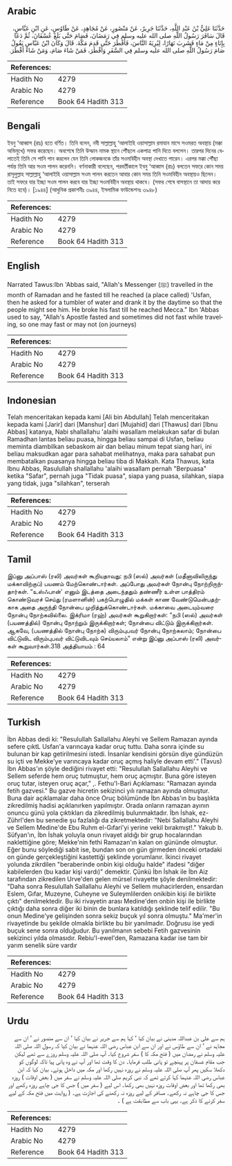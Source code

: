 ## Arabic


<div dir="rtl" lang="ar" style={{fontSize:'larger',backgroundColor:'#f8f9fa',padding:20}}>
حَدَّثَنَا عَلِيُّ بْنُ عَبْدِ اللَّهِ، حَدَّثَنَا جَرِيرٌ، عَنْ مَنْصُورٍ، عَنْ مُجَاهِدٍ، عَنْ طَاوُسٍ، عَنِ ابْنِ عَبَّاسٍ، قَالَ سَافَرَ رَسُولُ اللَّهِ صلى الله عليه وسلم فِي رَمَضَانَ، فَصَامَ حَتَّى بَلَغَ عُسْفَانَ، ثُمَّ دَعَا بِإِنَاءٍ مِنْ مَاءٍ فَشَرِبَ نَهَارًا، لِيُرِيَهُ النَّاسَ، فَأَفْطَرَ حَتَّى قَدِمَ مَكَّةَ‏.‏ قَالَ وَكَانَ ابْنُ عَبَّاسٍ يَقُولُ صَامَ رَسُولُ اللَّهِ صلى الله عليه وسلم فِي السَّفَرِ وَأَفْطَرَ، فَمَنْ شَاءَ صَامَ، وَمَنْ شَاءَ أَفْطَرَ‏.‏
</div>
<div style={{backgroundColor:'#f8f9fa',padding:20, marginBottom: 10}}><table> <thead> <tr> <th>References:</th> <th></th> </tr> </thead> <tbody><tr><td>Hadith No</td><td>4279</td></tr><tr><td>Arabic No</td><td>4279</td></tr><tr><td>Reference</td><td>Book 64 Hadith 313</td></tr></tbody></table></div>

## Bengali


<div dir="ltr" lang="bn" style={{fontSize:'larger',backgroundColor:'#f8f9fa',padding:20}}>
ইবনু ‘আব্বাস (রাঃ) হতে বর্ণিত। তিনি বলেন, নবী সাল্লাল্লাহু ‘আলাইহি ওয়াসাল্লাম রমাযান মাসে সওমরত অবস্থায় (মক্কা অভিমুখে) সফর করেছেন। অবশেষে তিনি উস্ফান নামক স্থানে পৌঁছলে একপাত্র পানি দিতে বললেন। তারপর দিনের বেলাতেই তিনি সে পানি পান করলেন যেন তিনি লোকজনকে তাঁর সওমবিহীন অবস্থা দেখাতে পারেন। এরপর মক্কা পৌঁছা পর্যন্ত তিনি আর সওম পালন করেননি। বর্ণনাকারী বলেছেন, পরবর্তীকালে ইবনু ‘আব্বাস (রাঃ) বলতেন সফরে কোন সময় রাসূলুল্লাহ সাল্লাল্লাহু ‘আলাইহি ওয়াসাল্লাম সওম পালন করতেন আবার কোন সময় তিনি সওমবিহীন অবস্থায়ও ছিলেন। তাই সফরে যার ইচ্ছা সওম পালন করবে যার ইচ্ছা সওমবিহীন অবস্থায় থাকবে। (সফর শেষে বাসস্থানে তা আদায় করে নিতে হবে)। [১৯৪৪] (আধুনিক প্রকাশনীঃ ৩৯৪৪, ইসলামিক ফাউন্ডেশনঃ ৩৯৪৮)
</div>
<div style={{backgroundColor:'#f8f9fa',padding:20, marginBottom: 10}}><table> <thead> <tr> <th>References:</th> <th></th> </tr> </thead> <tbody><tr><td>Hadith No</td><td>4279</td></tr><tr><td>Arabic No</td><td>4279</td></tr><tr><td>Reference</td><td>Book 64 Hadith 313</td></tr></tbody></table></div>

## English


<div dir="ltr" lang="en" style={{fontSize:'larger',backgroundColor:'#f8f9fa',padding:20}}>
Narrated Tawus:Ibn 'Abbas said, "Allah's Messenger (ﷺ) travelled in the month of Ramadan and he fasted till he reached (a place called) 'Usfan, then he asked for a tumbler of water and drank it by the daytime so that the people might see him. He broke his fast till he reached Mecca." Ibn 'Abbas used to say, "Allah's Apostle fasted and sometimes did not fast while traveling, so one may fast or may not (on journeys)
</div>
<div style={{backgroundColor:'#f8f9fa',padding:20, marginBottom: 10}}><table> <thead> <tr> <th>References:</th> <th></th> </tr> </thead> <tbody><tr><td>Hadith No</td><td>4279</td></tr><tr><td>Arabic No</td><td>4279</td></tr><tr><td>Reference</td><td>Book 64 Hadith 313</td></tr></tbody></table></div>

## Indonesian


<div dir="ltr" lang="id" style={{fontSize:'larger',backgroundColor:'#f8f9fa',padding:20}}>
Telah menceritakan kepada kami [Ali bin Abdullah] Telah menceritakan kepada kami [Jarir] dari [Manshur] dari [Mujahid] dari [Thawus] dari [Ibnu Abbas] katanya, Nabi shallallahu 'alaihi wasallam melakukan safar di bulan Ramadhan lantas beliau puasa, hingga beliau sampai di Usfan, beliau meminta diambilkan sebaskom air dan beliau minum tepat siang hari, ini beliau maksudkan agar para sahabat melihatnya, maka para sahabat pun membatalkan puasanya hingga beliau tiba di Makkah. Kata Thawus, kata Ibnu Abbas, Rasulullah shallallahu 'alaihi wasallam pernah "Berpuasa" ketika "Safar", pernah juga "Tidak puasa", siapa yang puasa, silahkan, siapa yang tidak, juga "silahkan", terserah
</div>
<div style={{backgroundColor:'#f8f9fa',padding:20, marginBottom: 10}}><table> <thead> <tr> <th>References:</th> <th></th> </tr> </thead> <tbody><tr><td>Hadith No</td><td>4279</td></tr><tr><td>Arabic No</td><td>4279</td></tr><tr><td>Reference</td><td>Book 64 Hadith 313</td></tr></tbody></table></div>

## Tamil


<div dir="ltr" lang="ta" style={{fontSize:'larger',backgroundColor:'#f8f9fa',padding:20}}>
இப்னு அப்பாஸ் (ரலி) அவர்கள் கூறியதாவது: நபி (ஸல்) அவர்கள் (மதீனாவிலிருந்து மக்காவிற்குப்) பயணம் மேற்கொண்டார்கள். அப்போது அவர்கள் நோன்பு நோற்றிருந்தார்கள். “உஸ்ஃபான்' எனும் இடத்தை அடைந்ததும் தண்ணீர் உள்ள பாத்திரம் கொண்டுவரச் செய்து (ரமளானின்) பகற்பொழுதில் மக்கள் காண வேண்டுமென்பதற்காக அதை அருந்தி நோன்பை முறித்துக்கொண்டார்கள். மக்காவை அடையும்வரை நோன்பு நோற்கவில்லை. இக்ரிமா (ரஹ்) அவர்கள் கூறுகிறார்கள்: “நபி (ஸல்) அவர்கள் (பயணத்தில்) நோன்பு நோற்றும் இருக்கிறார்கள்; நோன்பை விட்டும் இருக்கிறார்கள். ஆகவே, (பயணத்தில் நோன்பு நோற்க) விரும்புபவர் நோன்பு நோற்கலாம்; நோன்பை விட்டுவிட விரும்புபவர் விட்டுவிடவும் செய்யலாம்” என்று இப்னு அப்பாஸ் (ரலி) அவர்கள் கூறுவார்கள்.318 அத்தியாயம் : 64
</div>
<div style={{backgroundColor:'#f8f9fa',padding:20, marginBottom: 10}}><table> <thead> <tr> <th>References:</th> <th></th> </tr> </thead> <tbody><tr><td>Hadith No</td><td>4279</td></tr><tr><td>Arabic No</td><td>4279</td></tr><tr><td>Reference</td><td>Book 64 Hadith 313</td></tr></tbody></table></div>

## Turkish


<div dir="ltr" lang="tr" style={{fontSize:'larger',backgroundColor:'#f8f9fa',padding:20}}>
İbn Abbas dedi ki: "Resulullah Sallallahu Aleyhi ve Sellem Ramazan ayında sefere çıktL Usfan'a varıncaya kadar oruç tuttu. Daha sonra içinde su bulunan bir kap getirilmesini istedi. İnsanlar kendisini görsün diye gündüzün su içti ve Mekke'ye varıncaya kadar oruç açmış haliyle devam etti'." (Tavus) İbn Abbas'ın şöyle dediğini rivayet etti: "Resulullah Sallallahu Aleyhi ve Sellem seferde hem oruç tutmuştur, hem oruç açmıştır. Buna göre isteyen oruç tutar, isteyen oruç açar," ,. Fethu'l-Bari Açıklaması: "Ramazan ayında fetih gazvesi." Bu gazve hicretin sekizinci yılı ramazan ayında olmuştur. Buna dair açıklamalar daha önce Oruç bölümünde İbn Abbas'ın bu başlıkta zikredilmiş hadisi açıklanırken yapılmıştır. Orada onların ramazan ayının onuncu günü yola çıktıkları da zikredilmiş bulunmaktadır. İbn İshak, ez-Zührl'den bu senedie şu fazlalığı da zikretmektedir: "Nebi Sallallahu Aleyhi ve Sellem Medine'de Ebu Ruhm el-Gıfari'yi yerine vekil bırakmışt!." Yakub b. Süfyan'ın, İbn İshak yoluyla onun rivayet aldığı bir grup hocalarından naklettiğine göre; Mekke'nin fethi Ramazan'ın kalan on gününde olmuştur. Eğer bunu söylediği sabit ise, bundan son on gün girmeden önceki ortadaki on günde gerçekleştiğini kastettiği şeklinde yorumlanır. İkinci rivayet yolunda zikrdilen "beraberinde onbin kişi olduğu halde" ifadesi "diğer kabilelerden (bu kadar kişi vardı)" demektir. Çünkü İbn İshak ile İbn Aiz tarafından zikredilen Urve'den gelen mürsel rivayette şöyle denilmektedir: "Daha sonra Resulullah Sallallahu Aleyhi ve Sellem muhacirlerden, ensardan Eslem, Gıfar, Muzeyne, Cuheyne ve Suleymlilerden onikibin kişi ile birlikte çıktı" denilmektedir. Bu iki rivayetin arası Medine'den onbin kişi ile birlikte çıktığı daha sonra diğer iki binin de bunlara katıldığı şeklinde telif edilir. "Bu onun Medine'ye gelişinden sonra sekiz buçuk yıl sonra olmuştu." Ma'mer'in rivayetinde bu şekilde olmakla birlikte bu bir yanılmadır. Doğrusu ise yedi buçuk sene sonra olduğudur. Bu yanılmanın sebebi Fetih gazvesinin sekizinci yılda olmasıdır. Rebiu'l-ewel'den, Ramazana kadar ise tam bir yarım senelik süre vardır
</div>
<div style={{backgroundColor:'#f8f9fa',padding:20, marginBottom: 10}}><table> <thead> <tr> <th>References:</th> <th></th> </tr> </thead> <tbody><tr><td>Hadith No</td><td>4279</td></tr><tr><td>Arabic No</td><td>4279</td></tr><tr><td>Reference</td><td>Book 64 Hadith 313</td></tr></tbody></table></div>

## Urdu


<div dir="rtl" lang="ur" style={{fontSize:'larger',backgroundColor:'#f8f9fa',padding:20}}>
ہم سے علی بن عبداللہ مدینی نے بیان کیا ‘ کہا ہم سے جریر نے بیان کیا ‘ ان سے منصور نے ‘ ان سے مجاہد نے ‘ ان سے طاؤس نے اور ان سے ابن عباس رضی اللہ عنہما نے بیان کیا کہ رسول اللہ صلی اللہ علیہ وسلم نے رمضان میں ( فتح مکہ کا ) سفر شروع کیا۔ آپ صلی اللہ علیہ وسلم روزے سے تھے لیکن جب مقام عسفان پر پہنچے تو پانی طلب فرمایا۔ دن کا وقت تھا اور آپ نے وہ پانی پیا تاکہ لوگوں کو دکھلا سکیں پھر آپ صلی اللہ علیہ وسلم نے روزہ نہیں رکھا اور مکہ میں داخل ہوئے۔ بیان کیا کہ ابن عباس رضی اللہ عنہما کہا کرتے تھے کہ نبی کریم صلی اللہ علیہ وسلم نے سفر میں ( بعض اوقات ) روزہ بھی رکھا تھا اور بعض اوقات روزہ نہیں بھی رکھا۔ اس لیے ( سفر میں ) جس کا جی چاہے روزہ رکھے اور جس کا جی چاہے نہ رکھے۔ مسافر کے لیے روزہ نہ رکھنے کی اجازت ہے۔ ( روایت میں فتح مکہ کے لیے سفر کرنے کا ذکر ہے۔ یہی باب سے مطابقت ہے ) ۔
</div>
<div style={{backgroundColor:'#f8f9fa',padding:20, marginBottom: 10}}><table> <thead> <tr> <th>References:</th> <th></th> </tr> </thead> <tbody><tr><td>Hadith No</td><td>4279</td></tr><tr><td>Arabic No</td><td>4279</td></tr><tr><td>Reference</td><td>Book 64 Hadith 313</td></tr></tbody></table></div>